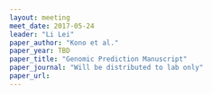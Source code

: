 ```yaml
---
layout: meeting
meet_date: 2017-05-24
leader: "Li Lei"
paper_author: "Kono et al."
paper_year: TBD
paper_title: "Genomic Prediction Manuscript"
paper_journal: "Will be distributed to lab only"
paper_url:
---
```

